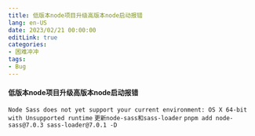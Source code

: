 ```yaml
---
title: 低版本node项目升级高版本node启动报错
lang: en-US
date: 2023/02/21 00:00:00
editLink: true
categories: 
- 困难冲冲
tags: 
- Bug
---
```



#### 低版本node项目升级高版本node启动报错

`Node Sass does not yet support your current environment: OS X 64-bit with Unsupported runtime`
`更新node-sass和sass-loader`
`pnpm add node-sass@7.0.3 sass-loader@7.0.1 -D`
